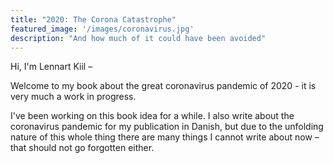 ```yaml
---
title: "2020: The Corona Catastrophe"
featured_image: '/images/coronavirus.jpg'
description: "And how much of it could have been avoided"
---
```

Hi, I'm Lennart Kiil –

Welcome to my book about the great coronavirus pandemic of 2020 - it is very much a work in progress.

I've been working on this book idea for a while. I also write about the coronavirus pandemic for my publication in Danish, but due to the unfolding nature of this whole thing there are many things I cannot write about now – that should not go forgotten either.
